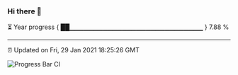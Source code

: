 ### Hi there 👋

⏳ Year progress { ██▁▁▁▁▁▁▁▁▁▁▁▁▁▁▁▁▁▁▁▁▁▁▁▁▁▁▁▁ } 7.88 %

---

⏰ Updated on Fri, 29 Jan 2021 18:25:26 GMT

![Progress Bar CI](https://github.com/liununu/liununu/workflows/Progress%20Bar%20CI/badge.svg)

